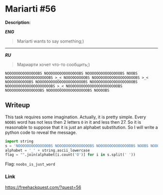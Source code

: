 # Mariarti #56
**Description:**

***ENG***
> Mariarti wants to say something;)

---

***RU***
> Мариарти хочет что-то сообщить;)


`NOOOOOOOOOOOOOOBS NOOOOOOOOOOOOOOOBS NOOOOOOOOOOOOOOOBS NOOBS NOOOOOOOOOOOOOOOOOOOBS >_< NOOOOOOOOOBS NOOOOOOOOOOOOOOOOOOOBS >_< NOOOOOOOOOOBS NOOOOOOOOOOOOOOOOOOOOOBS NOOOOOOOOOOOOOOOOOOOBS NOOOOOOOOOOOOOOOOOOOOBS >_< NOOOOOOOOOOOOOOOOOOOOOOOBS NOOOOOOOOOOOOOOOBS NOOOOOOOOOOOOOOOOOOBS NOOOOBS`

## Writeup

This task requires some imagination. Actually, it is pretty simple. Every `NOOBS` word has not less then 2 letters `O` in it and less then 27. So it is reasonable to suppose that it is just an alphabet substitution. So I will write a python code to reveal the message.

```python
import string
s = 'NOOOOOOOOOOOOOOBS NOOOOOOOOOOOOOOOBS NOOOOOOOOOOOOOOOBS NOOBS NOOOOOOOOOOOOOOOOOOOBS >_< NOOOOOOOOOBS NOOOOOOOOOOOOOOOOOOOBS >_< NOOOOOOOOOOBS NOOOOOOOOOOOOOOOOOOOOOBS NOOOOOOOOOOOOOOOOOOOBS NOOOOOOOOOOOOOOOOOOOOBS >_< NOOOOOOOOOOOOOOOOOOOOOOOBS NOOOOOOOOOOOOOOOBS NOOOOOOOOOOOOOOOOOOBS NOOOOBS'
alphabet = '_' + string.ascii_lowercase
flag = "".join(alphabet[i.count('O')] for i in s.split(' '))
```

Flag: `noobs_is_just_word`

### Link

https://freehackquest.com/?quest=56
